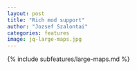 ```yaml
---
layout: post
title: "Rich mod support"
author: "Jozsef Szalontai"
categories: features
image: jq-large-maps.jpg
---
```


{% include subfeatures/large-maps.md %}